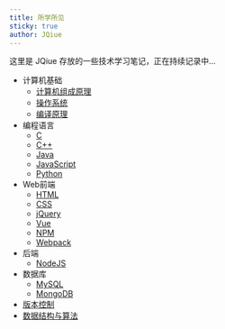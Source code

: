 ```yaml
---
title: 所学所见
sticky: true
author: JQiue
---
```


这里是 JQiue 存放的一些技术学习笔记，正在持续记录中...

+ 计算机基础
  + [计算机组成原理](./basic/organization)
  + [操作系统](./basic/os)
  + [编译原理](./basic/compile)
+ 编程语言
  + [C](./language/c/)
  + [C++](./language/cpp/)
  + [Java](./language/java/)
  + [JavaScript](./language/js/)
  + [Python](./language/python/)
+ Web前端
  + [HTML](./front/html/)
  + [CSS](./front/css/)
  + [jQuery](./front/jquery/)
  + [Vue](./front/vue/)
  + [NPM](./front/npm/)
  + [Webpack](./front/webpack/)
+ 后端
  + [NodeJS](./lead/nodejs/)
+ 数据库
  + [MySQL](./database/mysql/)
  + [MongoDB](./database/mongodb/)
+ [版本控制](./rvc/)
+ [数据结构与算法](./dsal/)
